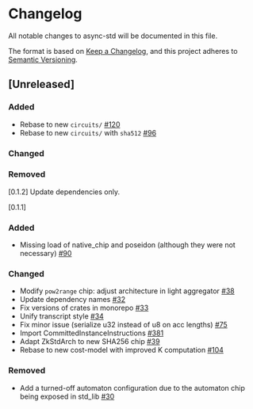 # Changelog

All notable changes to async-std will be documented in this file.

The format is based on [Keep a Changelog](https://keepachangelog.com/en/1.0.0/),
and this project adheres to [Semantic Versioning](https://book.async.rs/overview/stability-guarantees.html).

## [Unreleased]
### Added
* Rebase to new `circuits/` [#120](https://github.com/midnightntwrk/midnight-zk/pull/120)
* Rebase to new `circuits/` with `sha512` [#96](https://github.com/midnightntwrk/midnight-zk/pull/96)
### Changed
### Removed

[0.1.2]
Update dependencies only.

[0.1.1]
### Added
* Missing load of native_chip and poseidon (although they were not necessary) [#90](https://github.com/midnightntwrk/midnight-zk/pull/90)

### Changed
* Modify `pow2range` chip: adjust architecture in light aggregator [#38](https://github.com/midnightntwrk/midnight-zk/pull/38)
* Update dependency names [#32](https://github.com/midnightntwrk/midnight-zk/pull/32)
* Fix versions of crates in monorepo [#33](https://github.com/midnightntwrk/midnight-zk/pull/33)
* Unify transcript style [#34](https://github.com/midnightntwrk/midnight-zk/pull/34)
* Fix minor issue (serialize u32 instead of u8 on acc lengths) [#75](https://github.com/midnightntwrk/midnight-zk/pull/75)
* Import CommittedInstanceInstructions [#381](https://github.com/midnightntwrk/midnight-zk/pull/381)
* Adapt ZkStdArch to new SHA256 chip [#39](https://github.com/midnightntwrk/midnight-zk/pull/39)
* Rebase to new cost-model with improved K computation [#104](https://github.com/midnightntwrk/midnight-zk/pull/104)

### Removed
* Add a turned-off automaton configuration due to the automaton chip being exposed in std_lib [#30](https://github.com/midnightntwrk/midnight-zk/pull/30)
